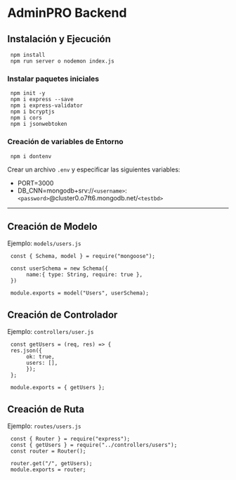 # AdminPRO Backend

## Instalación y Ejecución

     npm install
     npm run server o nodemon index.js

### Instalar paquetes iniciales

     npm init -y
     npm i express --save
     npm i express-validator
     npm i bcryptjs
     npm i cors
     npm i jsonwebtoken

### Creación de variables de Entorno

     npm i dontenv

Crear un archivo `.env` y especificar las siguientes variables:

- PORT=3000
- DB_CNN=mongodb+srv://`<username>`:`<password>`@cluster0.o7ft6.mongodb.net/`<testbd>`

-----------------------------------------------------------

## Creación de Modelo 

Ejemplo: `models/users.js`

     const { Schema, model } = require("mongoose");

     const userSchema = new Schema({
          name:{ type: String, require: true },
     })

     module.exports = model("Users", userSchema);

## Creación de Controlador 

Ejemplo: `controllers/user.js`

     const getUsers = (req, res) => {
     res.json({
          ok: true,
          users: [],
          });
     };

     module.exports = { getUsers };

## Creación de Ruta 

Ejemplo: `routes/users.js`

     const { Router } = require("express");
     const { getUsers } = require("../controllers/users");
     const router = Router();

     router.get("/", getUsers);
     module.exports = router;
